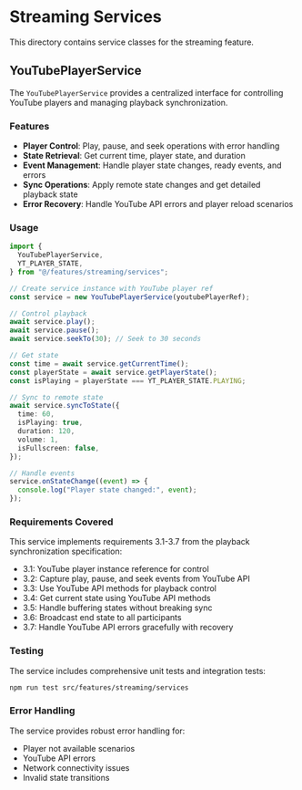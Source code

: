# Streaming Services

This directory contains service classes for the streaming feature.

## YouTubePlayerService

The `YouTubePlayerService` provides a centralized interface for controlling YouTube players and managing playback synchronization.

### Features

- **Player Control**: Play, pause, and seek operations with error handling
- **State Retrieval**: Get current time, player state, and duration
- **Event Management**: Handle player state changes, ready events, and errors
- **Sync Operations**: Apply remote state changes and get detailed playback state
- **Error Recovery**: Handle YouTube API errors and player reload scenarios

### Usage

```typescript
import {
  YouTubePlayerService,
  YT_PLAYER_STATE,
} from "@/features/streaming/services";

// Create service instance with YouTube player ref
const service = new YouTubePlayerService(youtubePlayerRef);

// Control playback
await service.play();
await service.pause();
await service.seekTo(30); // Seek to 30 seconds

// Get state
const time = await service.getCurrentTime();
const playerState = await service.getPlayerState();
const isPlaying = playerState === YT_PLAYER_STATE.PLAYING;

// Sync to remote state
await service.syncToState({
  time: 60,
  isPlaying: true,
  duration: 120,
  volume: 1,
  isFullscreen: false,
});

// Handle events
service.onStateChange((event) => {
  console.log("Player state changed:", event);
});
```

### Requirements Covered

This service implements requirements 3.1-3.7 from the playback synchronization specification:

- 3.1: YouTube player instance reference for control
- 3.2: Capture play, pause, and seek events from YouTube API
- 3.3: Use YouTube API methods for playback control
- 3.4: Get current state using YouTube API methods
- 3.5: Handle buffering states without breaking sync
- 3.6: Broadcast end state to all participants
- 3.7: Handle YouTube API errors gracefully with recovery

### Testing

The service includes comprehensive unit tests and integration tests:

```bash
npm run test src/features/streaming/services
```

### Error Handling

The service provides robust error handling for:

- Player not available scenarios
- YouTube API errors
- Network connectivity issues
- Invalid state transitions
